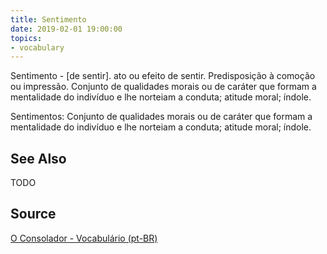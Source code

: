 ```yaml
---
title: Sentimento
date: 2019-02-01 19:00:00
topics:
- vocabulary
---
```


Sentimento - [de sentir]. ato ou efeito de sentir. Predisposição à comoção ou impressão. Conjunto de qualidades morais ou de caráter que formam a mentalidade do indivíduo e lhe norteiam a conduta; atitude moral; índole. 

Sentimentos: Conjunto de qualidades morais ou de caráter que formam a mentalidade do indivíduo e lhe norteiam a conduta; atitude moral; índole. 

## See Also
TODO

## Source
[O Consolador - Vocabulário (pt-BR)](http://www.oconsolador.com.br/linkfixo/vocabulario/principal.html)
